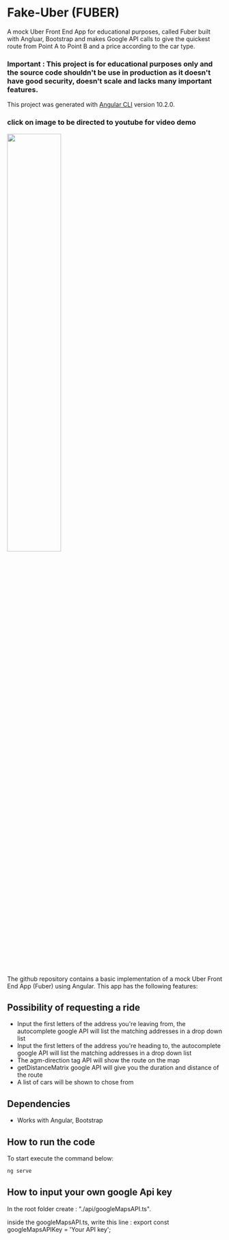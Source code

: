 # Fake-Uber (FUBER)

A mock Uber Front End App for educational purposes, called Fuber built with Angluar, Bootstrap and makes Google API calls to give the quickest route from Point A to Point B and a price according to the car type. 

### Important : This project is for educational purposes only and the source code shouldn't be use in production as it doesn't have good security, doesn't scale  and lacks many important features. 

This project was generated with [Angular CLI](https://github.com/angular/angular-cli) version 10.2.0.

### click on image to be directed to youtube for video demo

[<img src="https://img.youtube.com/vi/3WfImy655K8/maxresdefault.jpg" width="50%">](https://youtu.be/3WfImy655K8)

The github repository contains a basic implementation of a mock Uber Front End App (Fuber) using Angular. This app has the following features:

## Possibility of requesting a ride

  - Input the first letters of the address you're leaving from, the autocomplete google API will list the matching addresses in a drop down list
  - Input the first letters of the address you're heading to, the autocomplete google API will list the matching addresses in a drop down list
  - The agm-direction tag API will show the route on the map 
  - getDistanceMatrix google API will give you the duration and distance of the route
  - A list of cars will be shown to chose from
  

## Dependencies

  - Works with Angular, Bootstrap
 
 ## How to run the code
 
  To start  execute the command below: 
  
  ```bash
  ng serve
  ```
   ## How to input your own google Api key
   
   In the root folder create : "./api/googleMapsAPI.ts".
   
   inside the googleMapsAPI.ts, write this line : export const googleMapsAPIKey = 'Your API key';


